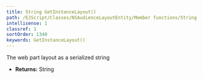 ```yaml
---
title: String GetInstanceLayout()
path: /EJScript/Classes/NSAudienceLayoutEntity/Member functions/String GetInstanceLayout()
intellisense: 1
classref: 1
sortOrder: 1340
keywords: GetInstanceLayout()
---
```



The web part layout as a serialized string



* **Returns:** String


